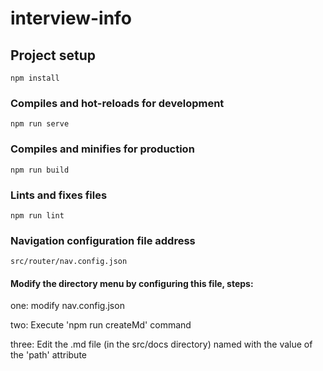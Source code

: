 # interview-info

## Project setup
```
npm install
```

### Compiles and hot-reloads for development
```
npm run serve
```

### Compiles and minifies for production
```
npm run build
```

### Lints and fixes files
```
npm run lint
```

### Navigation configuration file address
```
src/router/nav.config.json
```
#### Modify the directory menu by configuring this file, steps:

one: modify nav.config.json

two: Execute 'npm run createMd' command

three: Edit the .md file (in the src/docs directory) named with the value of the 'path' attribute
